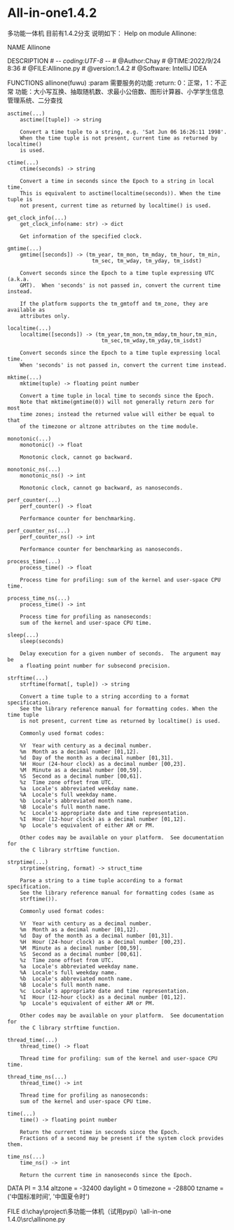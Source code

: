 # All-in-one1.4.2
多功能一体机
目前有1.4.2分支
说明如下：
Help on module Allinone:

NAME
    Allinone

DESCRIPTION
    # -*- coding:UTF-8 -*-
    # @Author:Chay
    # @TIME:2022/9/24 8:36
    # @FILE:Allinone.py
    # @version:1.4.2
    # @Software: IntelliJ IDEA

FUNCTIONS
    allinone(fuwu)
        :param 需要服务的功能
        :return: 0：正常，1：不正常
        功能：大小写互换、抽取随机数、求最小公倍数、图形计算器、小学学生信息管理系统、二分查找
    
    asctime(...)
        asctime([tuple]) -> string
        
        Convert a time tuple to a string, e.g. 'Sat Jun 06 16:26:11 1998'.
        When the time tuple is not present, current time as returned by localtime()
        is used.
    
    ctime(...)
        ctime(seconds) -> string
        
        Convert a time in seconds since the Epoch to a string in local time.
        This is equivalent to asctime(localtime(seconds)). When the time tuple is
        not present, current time as returned by localtime() is used.
    
    get_clock_info(...)
        get_clock_info(name: str) -> dict
        
        Get information of the specified clock.
    
    gmtime(...)
        gmtime([seconds]) -> (tm_year, tm_mon, tm_mday, tm_hour, tm_min,
                               tm_sec, tm_wday, tm_yday, tm_isdst)
        
        Convert seconds since the Epoch to a time tuple expressing UTC (a.k.a.
        GMT).  When 'seconds' is not passed in, convert the current time instead.
        
        If the platform supports the tm_gmtoff and tm_zone, they are available as
        attributes only.
    
    localtime(...)
        localtime([seconds]) -> (tm_year,tm_mon,tm_mday,tm_hour,tm_min,
                                  tm_sec,tm_wday,tm_yday,tm_isdst)
        
        Convert seconds since the Epoch to a time tuple expressing local time.
        When 'seconds' is not passed in, convert the current time instead.
    
    mktime(...)
        mktime(tuple) -> floating point number
        
        Convert a time tuple in local time to seconds since the Epoch.
        Note that mktime(gmtime(0)) will not generally return zero for most
        time zones; instead the returned value will either be equal to that
        of the timezone or altzone attributes on the time module.
    
    monotonic(...)
        monotonic() -> float
        
        Monotonic clock, cannot go backward.
    
    monotonic_ns(...)
        monotonic_ns() -> int
        
        Monotonic clock, cannot go backward, as nanoseconds.
    
    perf_counter(...)
        perf_counter() -> float
        
        Performance counter for benchmarking.
    
    perf_counter_ns(...)
        perf_counter_ns() -> int
        
        Performance counter for benchmarking as nanoseconds.
    
    process_time(...)
        process_time() -> float
        
        Process time for profiling: sum of the kernel and user-space CPU time.
    
    process_time_ns(...)
        process_time() -> int
        
        Process time for profiling as nanoseconds:
        sum of the kernel and user-space CPU time.
    
    sleep(...)
        sleep(seconds)
        
        Delay execution for a given number of seconds.  The argument may be
        a floating point number for subsecond precision.
    
    strftime(...)
        strftime(format[, tuple]) -> string
        
        Convert a time tuple to a string according to a format specification.
        See the library reference manual for formatting codes. When the time tuple
        is not present, current time as returned by localtime() is used.
        
        Commonly used format codes:
        
        %Y  Year with century as a decimal number.
        %m  Month as a decimal number [01,12].
        %d  Day of the month as a decimal number [01,31].
        %H  Hour (24-hour clock) as a decimal number [00,23].
        %M  Minute as a decimal number [00,59].
        %S  Second as a decimal number [00,61].
        %z  Time zone offset from UTC.
        %a  Locale's abbreviated weekday name.
        %A  Locale's full weekday name.
        %b  Locale's abbreviated month name.
        %B  Locale's full month name.
        %c  Locale's appropriate date and time representation.
        %I  Hour (12-hour clock) as a decimal number [01,12].
        %p  Locale's equivalent of either AM or PM.
        
        Other codes may be available on your platform.  See documentation for
        the C library strftime function.
    
    strptime(...)
        strptime(string, format) -> struct_time
        
        Parse a string to a time tuple according to a format specification.
        See the library reference manual for formatting codes (same as
        strftime()).
        
        Commonly used format codes:
        
        %Y  Year with century as a decimal number.
        %m  Month as a decimal number [01,12].
        %d  Day of the month as a decimal number [01,31].
        %H  Hour (24-hour clock) as a decimal number [00,23].
        %M  Minute as a decimal number [00,59].
        %S  Second as a decimal number [00,61].
        %z  Time zone offset from UTC.
        %a  Locale's abbreviated weekday name.
        %A  Locale's full weekday name.
        %b  Locale's abbreviated month name.
        %B  Locale's full month name.
        %c  Locale's appropriate date and time representation.
        %I  Hour (12-hour clock) as a decimal number [01,12].
        %p  Locale's equivalent of either AM or PM.
        
        Other codes may be available on your platform.  See documentation for
        the C library strftime function.
    
    thread_time(...)
        thread_time() -> float
        
        Thread time for profiling: sum of the kernel and user-space CPU time.
    
    thread_time_ns(...)
        thread_time() -> int
        
        Thread time for profiling as nanoseconds:
        sum of the kernel and user-space CPU time.
    
    time(...)
        time() -> floating point number
        
        Return the current time in seconds since the Epoch.
        Fractions of a second may be present if the system clock provides them.
    
    time_ns(...)
        time_ns() -> int
        
        Return the current time in nanoseconds since the Epoch.

DATA
    PI = 3.14
    altzone = -32400
    daylight = 0
    timezone = -28800
    tzname = ('中国标准时间', '中国夏令时')

FILE
    d:\chay\project\多功能一体机（试用pypi）\all-in-one 1.4.0\src\allinone.py
